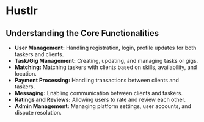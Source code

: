# Hustlr

## Understanding the Core Functionalities

* **User Management:** Handling registration, login, profile updates for both taskers and clients.
* **Task/Gig Management:** Creating, updating, and managing tasks or gigs.
* **Matching:** Matching taskers with clients based on skills, availability, and location.
* **Payment Processing:** Handling transactions between clients and taskers.
* **Messaging:** Enabling communication between clients and taskers.
* **Ratings and Reviews:** Allowing users to rate and review each other.
* **Admin Management:** Managing platform settings, user accounts, and dispute resolution.
